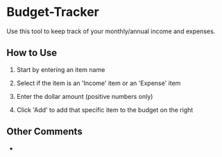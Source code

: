 # Budget-Tracker

Use this tool to keep track of your monthly/annual income and expenses.

## How to Use

1) Start by entering an item name

2) Select if the item is an 'Income' item or an 'Expense' item

3) Enter the dollar amount (positive numbers only)

4) Click 'Add' to add that specific item to the budget on the right

## Other Comments

- 
